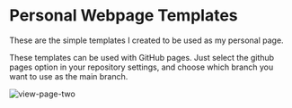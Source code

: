 # Personal Webpage Templates
These are the simple templates I created to be used as my personal page. 

These templates can be used with GitHub pages. Just select the github pages option in your repository settings, and choose which branch you want to use as the main branch.

![view-page-two](https://github.com/mirianfsilva/personal-webpage-templates/blob/main/page-two.png?raw=true)

